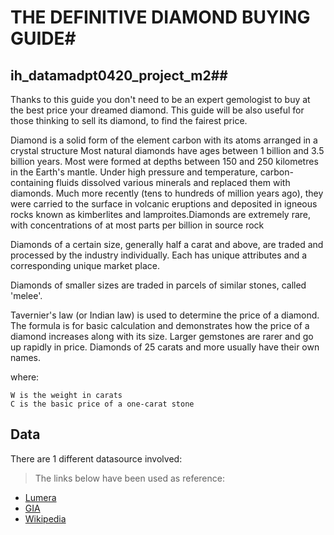 # THE DEFINITIVE DIAMOND BUYING GUIDE#
## ih_datamadpt0420_project_m2##
 
Thanks to this guide you don't need to be an expert gemologist to buy at the best price your dreamed diamond. This guide will be also useful for those thinking to sell its diamond, to find the fairest price.

Diamond is a solid form of the element carbon with its atoms arranged in a crystal structure Most natural diamonds have ages between 1 billion and 3.5 billion years. Most were formed at depths between 150 and 250 kilometres in the Earth's mantle. Under high pressure and temperature, carbon-containing fluids dissolved various minerals and replaced them with diamonds. Much more recently (tens to hundreds of million years ago), they were carried to the surface in volcanic eruptions and deposited in igneous rocks known as kimberlites and lamproites.Diamonds are extremely rare, with concentrations of at most parts per billion in source rock

Diamonds of a certain size, generally half a carat and above, are traded and processed by the industry individually. Each has unique attributes and a corresponding unique market place. 

Diamonds of smaller sizes are traded in parcels of similar stones, called 'melee'.

Tavernier's law (or Indian law) is used to determine the price of a diamond. The formula is for basic calculation and demonstrates how the price of a diamond increases along with its size. Larger gemstones are rarer and go up rapidly in price. Diamonds of 25 carats and more usually have their own names. 

where:

    W is the weight in carats
    C is the basic price of a one-carat stone
## **Data**
There are 1 different datasource involved:


> The links below have been used as reference:
- [Lumera](https://www.lumeradiamonds.com/)
- [GIA](https://4cs.gia.edu)
- [Wikipedia](https://en.wikipedia.org/wiki/Diamond)